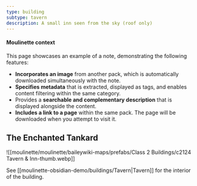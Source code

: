 ```yaml
---
type: building
subtype: tavern
description: A small inn seen from the sky (roof only)
---
```

#### Moulinette context

This page showcases an example of a note, demonstrating the following features:
* **Incorporates an image** from another pack, which is automatically downloaded simultaneously with the note.
* **Specifies metadata** that is extracted, displayed as tags, and enables content filtering within the same category.
* Provides a **searchable and complementary description** that is displayed alongside the content.
* **Includes a link to a page** within the same pack. The page will be downloaded when you attempt to visit it.


## The Enchanted Tankard

![[moulinette/moulinette/baileywiki-maps/prefabs/Class 2 Buildings/c2124 Tavern & Inn-thumb.webp]]

See [[moulinette-obsidian-demo/buildings/Tavern|Tavern]] for the interior of the building.